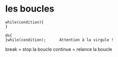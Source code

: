 # les boucles

    while(condition){
    }

    do{
    }while(condition);      Attention à la virgule !


break = stop la boucle
continue = relance la boucle
